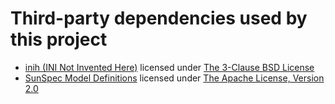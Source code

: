 # Third-party dependencies used by this project

- [inih (INI Not Invented Here)](https://github.com/benhoyt/inih) licensed under [The 3-Clause BSD License](https://opensource.org/licenses/BSD-3-Clause)
- [SunSpec Model Definitions](https://github.com/sunspec/models) licensed under [The Apache License, Version 2.0](https://opensource.org/licenses/Apache-2.0)
